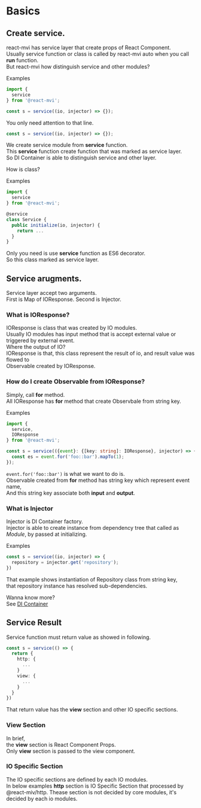 # Basics

## Create service.

react-mvi has service layer that create props of React Component.  
Usually service function or class is called by react-mvi auto when you call __run__ function.  
But react-mvi how distinguish service and other modules?

Examples

```typescript
import {
  service
} from '@react-mvi';

const s = service((io, injector) => {});
```

You only need attention to that line.

```typescript
const s = service((io, injector) => {});
```

We create service module from __service__ function.  
This __service__ function create function that was marked as service layer.  
So DI Container is able to distinguish service and other layer.

How is class?

Examples

```typescript
import {
  service
} from '@react-mvi';

@service
class Service {
  public initialize(io, injector) {
    return ...
  }
}
```

Only you need is use __service__ function as ES6 decorator.  
So this class marked as service layer.


## Service arugments.

Service layer accept two arguments.  
First is Map of IOResponse.
Second is Injector.

### What is IOResponse?

IOResponse is class that was created by IO modules.  
Usually IO modules has input method that is accept external value or triggered by external event.  
Where the output of IO?  
IOResponse is that, this class represent the result of io, and result value was flowed to  
Observable created by IOResponse.  

### How do I create Observable from IOResponse?

Simply, call __for__ method.  
All IOResponse has __for__ method that create Observbale from string key.

Examples

```typescript
import {
  service,
  IOResponse
} from '@react-mvi';

const s = service(({event}: {[key: string]: IOResponse}, injector) => {
  const es = event.for('foo::bar').mapTo(1);
});
```

`event.for('foo::bar')` is what we want to do is.  
Observable created from __for__ method has string key which represent event name,  
And this string key associate both __input__ and __output__.

### What is Injector

Injector is DI Container factory.  
Injector is able to create instance from dependency tree that called as _Module_, by passed at initializing.

Examples

```typescript
const s = service((io, injector) => {
  repository = injector.get('repository');
})
```

That example shows instantiation of Repository class from string key,  
that repository instance has resolved sub-dependencies.

Wanna know more?  
See [DI Container](./di_container.md)


## Service Result

Service function must return value as showed in following.

```typescript
const s = service(() => {
  return {
    http: {
      ...
    }
    view: {
      ...
    }
  }
})
```

That return value has the __view__ section and other IO specific sections.


### View Section

In brief,  
the __view__ section is React Component Props.  
Only __view__ section is passed to the view component.


### IO Specific Section

The IO specific sections are defined by each IO modules.  
In below examples __http__ section is IO Specific Section that processed by @react-miv/http.
Thease section is not decided by core modules, it's decided by each io modules.
